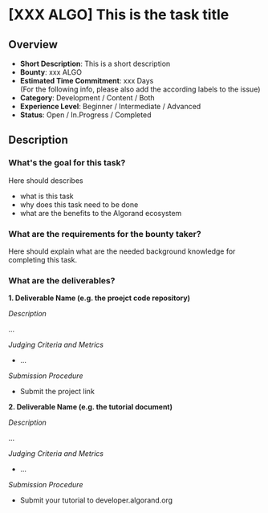 # [XXX ALGO] This is the task title

## Overview

* **Short Description**: This is a short description
* **Bounty**: xxx ALGO
* **Estimated Time Commitment**: xxx Days  
(For the following info, please also add the according labels to the issue)
* **Category**: Development / Content / Both
* **Experience Level**: Beginner / Intermediate / Advanced
* **Status**: Open / In.Progress / Completed


## Description

### What's the goal for this task?
Here should describes 
* what is this task
* why does this task need to be done
* what are the benefits to the Algorand ecosystem

### What are the requirements for the bounty taker?
Here should explain what are the needed background knowledge for completing this task. 

### What are the deliverables? 
**1. Deliverable Name (e.g. the proejct code repository)**

_Description_

...

_Judging Criteria and Metrics_ 
  * ...

_Submission Procedure_ 
 * Submit the project link 

**2. Deliverable Name (e.g. the tutorial document)**

_Description_

...

_Judging Criteria and Metrics_ 
  * ...

_Submission Procedure_ 
 * Submit your tutorial to developer.algorand.org
